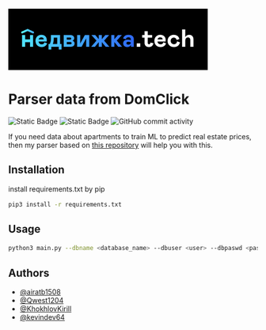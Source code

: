![Logo](img/logo.png)
# **Parser data from DomClick**
 ![Static Badge](https://img.shields.io/badge/python-3.11-blue) ![Static Badge](https://img.shields.io/badge/PostgreSQL-12-green) ![GitHub commit activity](https://img.shields.io/github/commit-activity/w/Sirius-2024-AI/parsing_data_DK?color=orange)


If you need data about apartments to train ML to predict real estate prices, then my parser based on [this repository](https://gitlab.com/airatb1508/domclick-parser/-/blob/main/API.org) will help you with this.

## Installation

install requirements.txt by pip 

```bash
pip3 install -r requirements.txt
```
    
## Usage

```bash
python3 main.py --dbname <database_name> --dbuser <user> --dbpaswd <password> --dbhost <host> --dbport <port> --city <file_of_cities>
```


## Authors

- [@airatb1508](https://gitlab.com/airatb1508)
- [@Qwest1204](https://github.com/Qwest1204)
- [@KhokhlovKirill](https://github.com/KhokhlovKirill)
- [@kevindev64](https://github.com/kevindev64)

